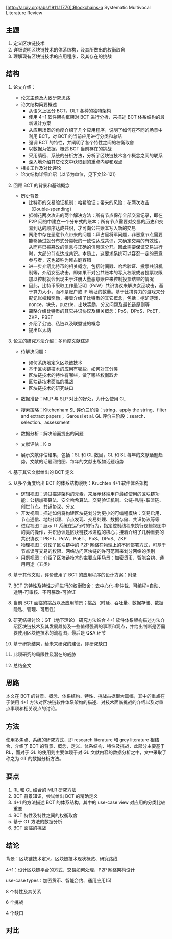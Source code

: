 [http://arxiv.org/abs/1911.11770]:Blockchains-a Systematic Multivocal Literature Review

## 主题

1. 定义区块链技术
2. 详细说明区块链技术的体系结构，及其所做出的权衡取舍
3. 理解现有区块链技术的应用程序，及其存在的挑战

## 结构



1. 论文介绍：
   - 论文主题及大致研究思路
   - 论文结构简要概述
     - 从语义上区分 BCT，DLT 各种的独特架构
     - 使用 4+1 软件架构框架对 BCT 进行分析，来描述 BCT 体系结构的最新设计方案
     - 从应用场景的角度介绍了几个应用程序，说明了如何在不同的场景中利用 BCT，对 BCT 的当前应用进行分类和总结
     - 强调 BCT 的特性，并阐明了各个特性之间的权衡取舍
     - 以数据为依据，概述 BCT 当前存在的挑战
     - 采用缜密、系统的分析方法，分析了区块链技术各个概念之间的联系
     - 深入地介绍其它论文中获取到的重点内容和观点
   - 相关工作及对比评论
   - 论文结构详细介绍（以节为单位，见下文[2-12]）
2. 回顾 BCT 的背景和基础概念

   - 历史背景
     - 比特币的交易验证机制：哈希验证；带来的风险：花两次攻击（Double-spending）
     - 抵御花两次攻击的两个解决方法：所有节点保存全部交易记录，即在 P2P 网络中建立一个分布式的账本；所有节点需要对交易的历史和交易到达的顺序达成共识，才可向公共账本写入新的交易
     - 网络中存在恶意节点带来的问题：拜占庭将军问题，非恶意节点需要能够通过就分布式分类帐的一致性达成共识，来确定交易的有效性，从而将已被篡改的信息与正确的信息区分开。因此需要保证交易进行时，大部分节点达成共识。本质上，这要求系统可以容忍一定的恶意参与者，这也被称为拜占庭容错
     - 进一步介绍比特币的相关概念，包括时间戳、哈希验证、投票共识机制等，介绍女巫攻击，即如果不对公共账本的写入权限或者投票权限加以控制就会出现由于注册大量恶意账户来控制投票结果的情况
     - 因此，比特币采取工作量证明（PoW）共识协议来解决女巫攻击，基于算力大小，而不是账户或 IP 地址的数量。基于比拼算力的游戏来分配记账权和奖励，接着介绍了比特币的其它概念，包括：挖矿游戏，nonce，块头，puzzle，出块奖励，分叉问题及最长链原则等
     - 简略介绍比特币的其它共识协议及相关概念：PoS，DPoS，PoET，ZKP，PBET
     - 介绍了公链、私链以及联盟链的概念
     - 提出以太坊
3. 论文的研究方法介绍：多角度文献综述

   - 待解决问题：
     - 如何系统地定义区块链技术
     - 基于区块链技术的应用有哪些，如何对其分类
     - 区块链技术的特性有哪些，做了哪些权衡取舍
     - 区块链技术面临的挑战
     - 区块链技术的研究缺口
   - 数据准备：MLP 与 SLP 对比的好处，为什么使用 GL
   - 搜索策略：Kitchenham SL 评价三阶段：string、apply the string、filter and extract papers； Garousi et al. GL 评价三阶段：search、selection、assessment

   - 数据分析：解决前面提出的问题
   - 文献评估：K-α
   - 展示文献评估结果，包括：SL 和 GL 数目，GL 和 SL 每年的文献话题趋势，文献的话题网络图、每年的文献出版物话题趋势
4. 基于其它文献给出的 BCT 定义
5. 从多个角度给出 BCT 的体系结构说明：Kruchten 4+1 软件体系架构
   - 逻辑视图：通过描述架构的元素，来展示终端用户最终使用的区块链功能：公钥加密算法、安全哈希算法、交易验证机制、公链-私链-联盟链、创世节点、共识协议、分叉
   - 开发视图：描述如何将构建区块链划分为更小的可编程模块：交易启用、节点通信、地址代理、节点发现、交易处理、数据存储、共识协议等等
   - 进程视图：展示 IT 系统在运行时的行为，指定控制线程来执行逻辑视图中的类的操作，共识协议是区块链技术进程的核心；接着介绍了几种重要的共识协议：PBFT、PoW、PoET、PoS、DPoS、ZKP
   - 物理视图：讨论了区块链中的 P2P 网络在物理上的不同部署方式，可基于节点读写交易的权限、网络访问区块链的许可范围来划分网络的类别
   - 用例视图：介绍了区块链技术的主要应用场景：加密货币、智能合约、通用用途（五类）
6. 基于其他文献，评价使用了 BCT 的应用程序的设计方案：附录
7. BCT 的特性及特性之间进行的权衡取舍：去中心化-非仲裁、可编程=自动、透明-可审核、不可篡改-可验证
8. 当前 BCT 面临的挑战以及应用前景；挑战（时延、吞吐量、数据存储、数据隐私、管理、可用性）
9. 研究结果讨论：GT（地下理论） 研究方法结合 4+1 软件体系架构描述方法介绍区块链技术及其发展趋势及一些值得强调的事项和观点，并给出判断是否需要使用区块链技术的流程图，最后是 Q&A 环节
10. 基于研究结果，给未来研究的建议，即研究缺口
11. 此项研究的局限性及潜在的威胁
12. 总结全文

## 思路

本文在 BCT 的背景、概念、体系结构、特性、挑战占据很大篇幅，其中的重点在于使用 4+1 方法对区块链软件体系架构的描述、对技术面临挑战的介绍以及对重点事项和相关观点的讨论。

## 方法

使用多焦点、系统的研究方式，即 research literature 和 grey literature 相结合，介绍了 BCT 的背景、概念，定义、体系结构、特性及挑战，此部分主要基于 RL，而对于 GL 的使用则主要体现于对 GL 文献内容的数据分析之中，文中采取了称之为 GT 的数据分析方法。

## 要点

1. RL 和 GL 结合的 MLR 研究方法
2. BCT 背景知识，尝试给出 BCT 的精确定义
3. 4+1 的方法描述 BCT 的体系结构，其中的 use-case view 对应用的分类比较重要
4. BCT 特性及特性之间的权衡取舍
5. 基于 GT 方法的数据分析
6. BCT 面临的挑战

## 结论

背景：区块链技术定义、区块链技术现状概览、研究路线

4+1：设计区块链平台的方式、交易如何处理、P2P 网络架构设计

use-case types：加密货币、智能合约、通用应用(5)

8 个特性及其关系

6 个挑战

4 个缺口

## 对比

